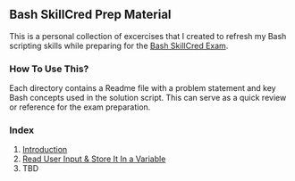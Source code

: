 ## Bash SkillCred Prep Material

This is a personal collection of excercises that I created to refresh my Bash scripting skills while preparing for the [Bash SkillCred Exam](https://training.linuxfoundation.org/certification/bash/).

### How To Use This?
Each directory contains a Readme file with a problem statement and key Bash concepts used in the solution script. This can serve as a quick review or reference for the exam preparation.

### Index
1. [Introduction](./introduction/)
2. [Read User Input & Store It In a Variable](./variable_exports/)
3. TBD
